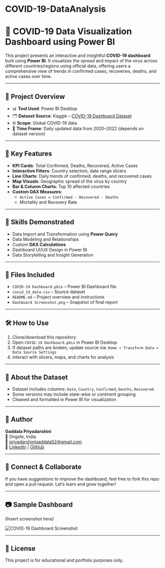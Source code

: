 # COVID-19-DataAnalysis
# 🦠 COVID-19 Data Visualization Dashboard using Power BI

This project presents an interactive and insightful **COVID-19 dashboard** built using **Power BI**. It visualizes the spread and impact of the virus across different countries/regions using official data, offering users a comprehensive view of trends in confirmed cases, recoveries, deaths, and active cases over time.

---

## 📁 Project Overview

- 📊 **Tool Used**: Power BI Desktop
- 🗂️ **Dataset Source**: Kaggle – [COVID-19 Dashboard Dataset](https://www.kaggle.com/datasets/muntahamahin/covid-19-dashboard-with-powerbi)
- 🌐 **Scope**: Global COVID-19 data
- 📅 **Time Frame**: Daily updated data from 2020–2022 (depends on dataset version)

---

## 🎯 Key Features

- **KPI Cards**: Total Confirmed, Deaths, Recovered, Active Cases
- **Interactive Filters**: Country selection, date range slicers
- **Line Charts**: Daily trends of confirmed, deaths, and recovered cases
- **Map Visuals**: Geographic spread of the virus by country
- **Bar & Column Charts**: Top 10 affected countries
- **Custom DAX Measures**:
  - `Active Cases = Confirmed - Recovered - Deaths`
  - Mortality and Recovery Rate

---

## 🧠 Skills Demonstrated

- Data Import and Transformation using **Power Query**
- Data Modeling and Relationships
- Custom **DAX Calculations**
- Dashboard UI/UX Design in Power BI
- Data Storytelling and Insight Generation

---

## 📂 Files Included

- `COVID-19 Dashboard.pbix` – Power BI Dashboard file  
- `covid_19_data.csv` – Source dataset  
- `README.md` – Project overview and instructions  
- `Dashboard Screenshot.png` – Snapshot of final report

---

## 🛠️ How to Use

1. Clone/download this repository
2. Open `COVID-19 Dashboard.pbix` in Power BI Desktop
3. If dataset paths are broken, update source via:
   `Home > Transform Data > Data Source Settings`
4. Interact with slicers, maps, and charts for analysis

---

## 📌 About the Dataset

- Dataset includes columns: `Date`, `Country`, `Confirmed`, `Deaths`, `Recovered`
- Some versions may include state-wise or continent grouping
- Cleaned and formatted in Power BI for visualization

---

## 👤 Author

**Gaddala Priyadarshini**  
📍 Ongole, India  
📧 priyadarshinigaddala52@gmail.com  
🔗 [LinkedIn](https://www.linkedin.com/in/priyadarshini-g) | [GitHub](https://github.com/priyadarshini122)

---

## 🌟 Connect & Collaborate

If you have suggestions to improve the dashboard, feel free to fork this repo and open a pull request. Let’s learn and grow together!

---

## 📷 Sample Dashboard

*(Insert screenshot here)*

![COVID-19 Dashboard Screenshot](./Dashboard%20Screenshot.png)

---

## 📢 License

This project is for educational and portfolio purposes only.
